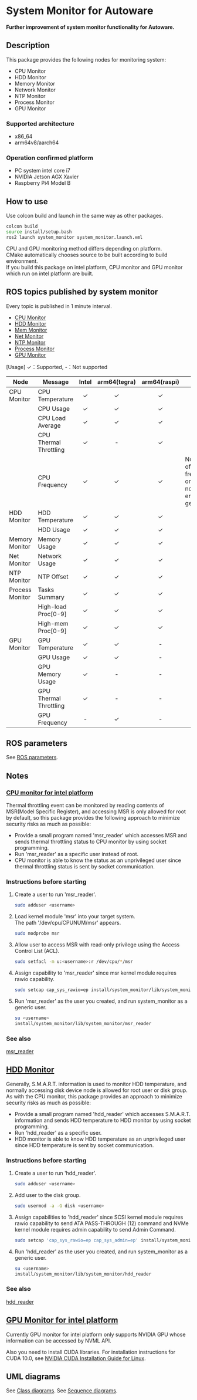 # System Monitor for Autoware

**Further improvement of system monitor functionality for Autoware.**

## Description

This package provides the following nodes for monitoring system:

- CPU Monitor
- HDD Monitor
- Memory Monitor
- Network Monitor
- NTP Monitor
- Process Monitor
- GPU Monitor

### Supported architecture

- x86_64
- arm64v8/aarch64

### Operation confirmed platform

- PC system intel core i7
- NVIDIA Jetson AGX Xavier
- Raspberry Pi4 Model B

## How to use

Use colcon build and launch in the same way as other packages.

```sh
colcon build
source install/setup.bash
ros2 launch system_monitor system_monitor.launch.xml
```

CPU and GPU monitoring method differs depending on platform.<br>
CMake automatically chooses source to be built according to build environment.<br>
If you build this package on intel platform, CPU monitor and GPU monitor which run on intel platform are built.

## ROS topics published by system monitor

Every topic is published in 1 minute interval.

- [CPU Monitor](docs/topics_cpu_monitor.md)
- [HDD Monitor](docs/topics_hdd_monitor.md)
- [Mem Monitor](docs/topics_mem_monitor.md)
- [Net Monitor](docs/topics_net_monitor.md)
- [NTP Monitor](docs/topics_ntp_monitor.md)
- [Process Monitor](docs/topics_process_monitor.md)
- [GPU Monitor](docs/topics_gpu_monitor.md)

[Usage] ✓：Supported, -：Not supported

| Node            | Message                | Intel | arm64(tegra) | arm64(raspi) | Notes                                                         |
| --------------- | ---------------------- | :---: | :----------: | :----------: | ------------------------------------------------------------- |
| CPU Monitor     | CPU Temperature        |   ✓   |      ✓       |      ✓       |                                                               |
|                 | CPU Usage              |   ✓   |      ✓       |      ✓       |                                                               |
|                 | CPU Load Average       |   ✓   |      ✓       |      ✓       |                                                               |
|                 | CPU Thermal Throttling |   ✓   |      -       |      ✓       |                                                               |
|                 | CPU Frequency          |   ✓   |      ✓       |      ✓       | Notification of frequency only, normally error not generated. |
| HDD Monitor     | HDD Temperature        |   ✓   |      ✓       |      ✓       |                                                               |
|                 | HDD Usage              |   ✓   |      ✓       |      ✓       |                                                               |
| Memory Monitor  | Memory Usage           |   ✓   |      ✓       |      ✓       |                                                               |
| Net Monitor     | Network Usage          |   ✓   |      ✓       |      ✓       |                                                               |
| NTP Monitor     | NTP Offset             |   ✓   |      ✓       |      ✓       |                                                               |
| Process Monitor | Tasks Summary          |   ✓   |      ✓       |      ✓       |                                                               |
|                 | High-load Proc[0-9]    |   ✓   |      ✓       |      ✓       |                                                               |
|                 | High-mem Proc[0-9]     |   ✓   |      ✓       |      ✓       |                                                               |
| GPU Monitor     | GPU Temperature        |   ✓   |      ✓       |      -       |                                                               |
|                 | GPU Usage              |   ✓   |      ✓       |      -       |                                                               |
|                 | GPU Memory Usage       |   ✓   |      -       |      -       |                                                               |
|                 | GPU Thermal Throttling |   ✓   |      -       |      -       |                                                               |
|                 | GPU Frequency          |   -   |      ✓       |      -       |                                                               |

## ROS parameters

See [ROS parameters](docs/ros_parameters.md).

## Notes

### <u>CPU monitor for intel platform</u>

Thermal throttling event can be monitored by reading contents of MSR(Model Specific Register), and accessing MSR is only allowed for root by default, so this package provides the following approach to minimize security risks as much as possible:<br>

- Provide a small program named 'msr_reader' which accesses MSR and sends thermal throttling status to CPU monitor by using socket programming.
- Run 'msr_reader' as a specific user instead of root.
- CPU monitor is able to know the status as an unprivileged user since thermal throttling status is sent by socket communication.

### Instructions before starting

1. Create a user to run 'msr_reader'.

   ```sh
   sudo adduser <username>
   ```

2. Load kernel module 'msr' into your target system.<br>
   The path '/dev/cpu/CPUNUM/msr' appears.

   ```sh
   sudo modprobe msr
   ```

3. Allow user to access MSR with read-only privilege using the Access Control List (ACL).

   ```sh
   sudo setfacl -m u:<username>:r /dev/cpu/*/msr
   ```

4. Assign capability to 'msr_reader' since msr kernel module requires rawio capability.

   ```sh
   sudo setcap cap_sys_rawio=ep install/system_monitor/lib/system_monitor/msr_reader
   ```

5. Run 'msr_reader' as the user you created, and run system_monitor as a generic user.

   ```sh
   su <username>
   install/system_monitor/lib/system_monitor/msr_reader
   ```

### See also

[msr_reader](docs/msr_reader.md)

## <u>HDD Monitor</u>

Generally, S.M.A.R.T. information is used to monitor HDD temperature, and normally accessing disk device node is allowed for root user or disk group.<br>
As with the CPU monitor, this package provides an approach to minimize security risks as much as possible:<br>

- Provide a small program named 'hdd_reader' which accesses S.M.A.R.T. information and sends HDD temperature to HDD monitor by using socket programming.
- Run 'hdd_reader' as a specific user.
- HDD monitor is able to know HDD temperature as an unprivileged user since HDD temperature is sent by socket communication.

### Instructions before starting

1. Create a user to run 'hdd_reader'.

   ```sh
   sudo adduser <username>
   ```

2. Add user to the disk group.

   ```sh
   sudo usermod -a -G disk <username>
   ```

3. Assign capabilities to 'hdd_reader' since SCSI kernel module requires rawio capability to send ATA PASS-THROUGH (12) command and NVMe kernel module requires admin capability to send Admin Command.

   ```sh
   sudo setcap 'cap_sys_rawio=ep cap_sys_admin=ep' install/system_monitor/lib/system_monitor/hdd_reader
   ```

4. Run 'hdd_reader' as the user you created, and run system_monitor as a generic user.

   ```sh
   su <username>
   install/system_monitor/lib/system_monitor/hdd_reader
   ```

### See also

[hdd_reader](docs/hdd_reader.md)

## <u>GPU Monitor for intel platform</u>

Currently GPU monitor for intel platform only supports NVIDIA GPU whose information can be accessed by NVML API.

Also you need to install CUDA libraries.
For installation instructions for CUDA 10.0, see [NVIDIA CUDA Installation Guide for Linux](https://docs.nvidia.com/cuda/archive/10.0/cuda-installation-guide-linux/index.html).

## UML diagrams

See [Class diagrams](docs/class_diagrams.md).
See [Sequence diagrams](docs/seq_diagrams.md).
